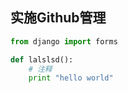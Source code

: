 ## 实施Github管理
```python
from django import forms

def lalslsd():
    # 注释
    print "hello world"
```
